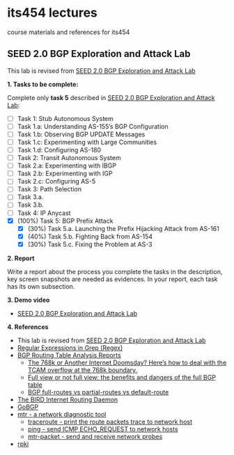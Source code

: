 # its454 lectures

course materials and references for its454

## SEED 2.0 BGP Exploration and Attack Lab

This lab is revised from [SEED 2.0 BGP Exploration and Attack Lab](https://seedsecuritylabs.org/Labs_20.04/Networking/BGP/BGP_Exploration_Attack/)

**1. Tasks to be complete:**

Complete only **task 5** described in [SEED 2.0 BGP Exploration and Attack Lab](./refs/BGPExplorationAttack.pdf):

- [ ]  Task 1: Stub Autonomous System
  - [ ]  Task 1.a: Understanding AS-155’s BGP Configuration
  - [ ]  Task 1.b: Observing BGP UPDATE Messages
  - [ ]  Task 1.c: Experimenting with Large Communities
  - [ ]  Task 1.d: Configuring AS-180
- [ ]  Task 2: Transit Autonomous System
  - [ ]  Task 2.a: Experimenting with IBGP
  - [ ]  Task 2.b: Experimenting with IGP
  - [ ]  Task 2.c: Configuring AS-5
- [ ]  Task 3: Path Selection
  - [ ]  Task 3.a.
  - [ ]  Task 3.b.
- [ ] Task 4: IP Anycast
- [x] (100%) Task 5: BGP Prefix Attack
  - [x] (30%) Task 5.a. Launching the Prefix Hijacking Attack from AS-161
  - [x] (40%) Task 5.b. Fighting Back from AS-154
  - [x] (30%) Task 5.c. Fixing the Problem at AS-3

**2. Report**

Write a report about the process you complete the tasks in the description, key screen snapshots are needed as evidences. In your report, each task has its own subsection.


**3. Demo video**
* [SEED 2.0 BGP Exploration and Attack Lab](https://youtu.be/nJa9IcpDIME)

**4. References**
* This lab is revised from [SEED 2.0 BGP Exploration and Attack Lab](https://seedsecuritylabs.org/Labs_20.04/Networking/BGP/BGP_Exploration_Attack/)
* [Regular Expressions in Grep (Regex)](https://linuxize.com/post/regular-expressions-in-grep/)
* [BGP Routing Table Analysis Reports](https://bgp.potaroo.net/)
  * [The 768k or Another Internet Doomsday? Here’s how to deal with the TCAM overflow at the 768k boundary.](https://www.noction.com/blog/768k-day-512k-tcam)
  * [Full view or not full view: the benefits and dangers of the full BGP table](https://www.bgp.us/routing-table/full-bgp-table-benefits-and-dangers/)
  * [BGP full-routes vs partial-routes vs default-route](https://aboutnetworks.net/bgp-full-routes-vs-partial-vs-default/)
* [The BIRD Internet Routing Daemon](https://bird.network.cz/)
* [GoBGP](https://osrg.github.io/gobgp/)
* [mtr - a network diagnostic tool](http://manpages.ubuntu.com/manpages/jammy/man8/mtr.8.html)
  * [traceroute - print the route packets trace to network host](http://manpages.ubuntu.com/manpages/jammy/man1/traceroute.db.1.html)
  * [ping - send ICMP ECHO_REQUEST to network hosts](http://manpages.ubuntu.com/manpages/jammy/man8/ping.8.html)
  * [mtr-packet - send and receive network probes](http://manpages.ubuntu.com/manpages/jammy/man8/mtr-packet.8.html)
* [rpki](https://rpki.readthedocs.io)

